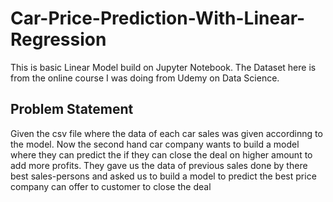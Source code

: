 # Car-Price-Prediction-With-Linear-Regression

This is basic Linear Model build on Jupyter Notebook. 
The Dataset here is from the online course I was doing from Udemy on Data Science. 

## Problem Statement
Given the csv file where the data of each car sales was given accordinng to the model. Now the second hand car company wants to build a model where they can predict the if they can close the deal on higher amount to add more profits. They gave us the data of previous sales done by there best sales-persons and asked us to build a model to predict the best price company can offer to customer to close the deal 

